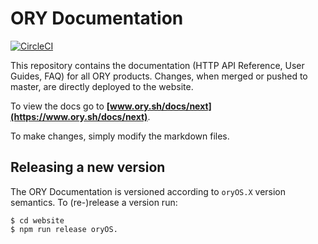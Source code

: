 # ORY Documentation

[![CircleCI](https://circleci.com/gh/ory/docs/tree/master.svg?style=shield)](https://circleci.com/gh/ory/docs/tree/master)

This repository contains the documentation (HTTP API Reference, User Guides, FAQ) for all ORY products. Changes, when merged or pushed to master, are directly deployed to the website.

To view the docs go to **[www.ory.sh/docs/next](https://www.ory.sh/docs/next)**.

To make changes, simply modify the markdown files.

## Releasing a new version

The ORY Documentation is versioned according to `oryOS.X` version semantics. To (re-)release a version run:
 
```
$ cd website
$ npm run release oryOS.
```
